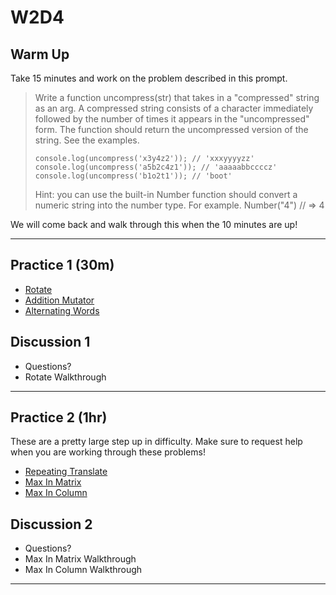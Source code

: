 # W2D4

## Warm Up

Take 15 minutes and work on the problem described in this prompt.

>Write a function uncompress(str) that takes in a "compressed" string
>as an arg. A compressed string consists of a character immediately
>followed by the number of times it appears in the "uncompressed" form.
>The function should return the uncompressed version of the string.
>See the examples.
>
>`console.log(uncompress('x3y4z2')); // 'xxxyyyyzz'`
>`console.log(uncompress('a5b2c4z1')); // 'aaaaabbccccz'`
>`console.log(uncompress('b1o2t1')); // 'boot'`
>
>Hint: you can use the built-in Number function
>should convert a numeric string into the number type.
>For example. Number("4") // => 4

We will come back and walk through this when the 10 minutes are up!

---

## Practice 1 (30m)

- [Rotate]
- [Addition Mutator]
- [Alternating Words]

## Discussion 1

- Questions?
- Rotate Walkthrough

---

## Practice 2 (1hr)

These are a pretty large step up in difficulty. Make sure to request help when you are working through these problems!

- [Repeating Translate]
- [Max In Matrix]
- [Max In Column]

## Discussion 2

- Questions?
- Max In Matrix Walkthrough
- Max In Column Walkthrough

---

[Rotate]:https://open.appacademy.io/learn/js-py---pt-nov-2021-online/week-2---intermediate-functions/rotate
[Addition Mutator]:https://open.appacademy.io/learn/js-py---pt-nov-2021-online/week-2---intermediate-functions/addition-mutator
[Alternating Words]:https://open.appacademy.io/learn/js-py---pt-nov-2021-online/week-2---intermediate-functions/alternating-words
[Repeating Translate]:https://open.appacademy.io/learn/js-py---pt-nov-2021-online/week-2---intermediate-functions/repeating-translate
[Max In Matrix]:https://open.appacademy.io/learn/js-py---pt-nov-2021-online/week-2---intermediate-functions/max-in-matrix
[Max In Column]:https://open.appacademy.io/learn/js-py---pt-nov-2021-online/week-2---intermediate-functions/max-in-columns
